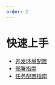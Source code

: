 ```yaml
---
order: 2
---
```


# 快速上手

 - [开发环境配置](docs/start/env_setup.md)
 - [部署指南](docs/start/deployment.md)
 - [任务配置指南](docs/start/config.md)